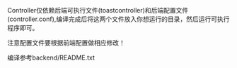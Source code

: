 Controller仅依赖后端可执行文件(toastcontroller)和后端配置文件(controller.conf),编译完成后将这两个文件放入你想运行的目录，然后运行可执行程序即可。

注意配置文件要根据前端配置做相应修改！

编译参考backend/README.txt